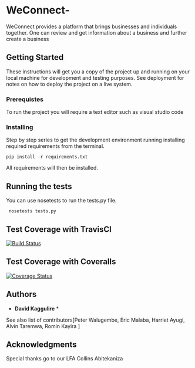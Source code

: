 # WeConnect-

WeConnect provides a platform that brings businesses and individuals together. One can review and get information about a business and further create a business

## Getting Started

These instructions will get you a copy of the project up and running on your local machine for development and testing purposes. See deployment for notes on how to deploy the project on a live system.

### Prerequistes

To run the project you will require  a text editor such as visual studio code

### Installing

Step by step series to get the development environment running installing required requirements from the terminal.

```
pip install -r requirements.txt
```

All requirements will then be installed.

## Running the tests

You can use nosetests to run the tests.py file.

```
 nosetests tests.py
```

## Test Coverage with TravisCI

[![Build Status](https://travis-ci.org/davidkaggulire/WeConnect-.svg?branch=feature-challenge2)](https://travis-ci.org/davidkaggulire/WeConnect-)

## Test Coverage with Coveralls

[![Coverage Status](https://coveralls.io/repos/github/davidkaggulire/WeConnect-/badge.svg?branch=feature-challenge2)](https://coveralls.io/github/davidkaggulire/WeConnect-?branch=feature-challenge2)

## Authors

* **David Kaggulire** *

See also list of contributors[Peter Walugembe, Eric Malaba, Harriet Ayugi, Alvin Taremwa, Romin Kayira ]

## Acknowledgments

Special thanks go to our LFA Collins Abitekaniza